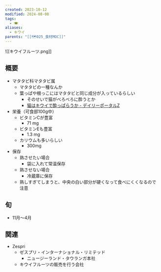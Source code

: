 ```yaml
---
created: 2023-10-12
modified: 2024-08-08
tags:
  - 🍽️
aliases:
  - キウイ
parents: "[[🗺️025_食材MOC]]"
---
```

![[キウイフルーツ.png]]

## 概要
- マタタビ科マタタビ属
	- マタタビの一種なんか
	- 葉っぱや根っこにはマタタビと同じ成分が入っているらしい
		- そのせいで猫がべろべろに酔うとか
		- [猫はキウイで酔っぱらうか - デイリーポータルZ](https://dailyportalz.jp/kiji/110804146513)
- 栄養（可食部100g中）
	- ビタミンCが豊富
		- 71 mg
	- ビタミンEも豊富 
		- 1.3 mg
	- カリウムも多いらしい
		- 300mg
- 保存
	- 熟させたい場合
		- 袋に入れて常温保存 
	- 熟させない場合
		- 冷蔵庫に保存
	- 熟しすぎてしまうと、中央の白い部分が硬くなって食べにくくなるので注意

## 旬
- 11月～4月

## 関連
- Zespri
	- ゼスプリ・インターナショナル・リミテッド
		- ニュージーランド・タウランガ本社
	- キウイフルーツの販売を行う会社